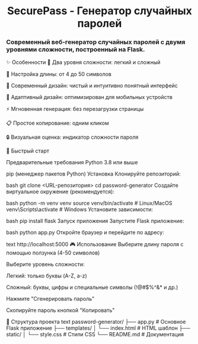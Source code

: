  <h1 align="center">SecurePass - Генератор случайных паролей</h1>
 
### Современный веб-генератор случайных паролей с двумя уровнями сложности, построенный на Flask.

✨ Особенности
🎯 Два уровня сложности: легкий и сложный

📏 Настройка длины: от 4 до 50 символов

🎨 Современный дизайн: чистый и интуитивно понятный интерфейс

📱 Адаптивный дизайн: оптимизирован для мобильных устройств

⚡ Мгновенная генерация: без перезагрузки страницы

📋 Простое копирование: одним кликом

🔒 Визуальная оценка: индикатор сложности пароля

🚀 Быстрый старт

Предварительные требования
Python 3.8 или выше

pip (менеджер пакетов Python)
Установка
Клонируйте репозиторий:

bash
git clone <URL-репозитория>
cd password-generator
Создайте виртуальное окружение (рекомендуется):

bash
python -m venv venv
source venv/bin/activate  # Linux/MacOS
venv\Scripts\activate     # Windows
Установите зависимости:

bash
pip install flask
Запуск приложения
Запустите Flask приложение:

bash
python app.py
Откройте браузер и перейдите по адресу:

text
http://localhost:5000
🎮 Использование
Выберите длину пароля с помощью ползунка (4-50 символов)

Выберите уровень сложности:

Легкий: только буквы (A-Z, a-z)

Сложный: буквы, цифры и специальные символы (!@#$%^&* и др.)

Нажмите "Сгенерировать пароль"

Скопируйте пароль кнопкой "Копировать"

📁 Структура проекта
text
password-generator/
├── app.py                 # Основное Flask приложение
├── templates/
│   └── index.html        # HTML шаблон
├── static/
│   └── style.css         # Стили CSS
└── README.md             # Документация
